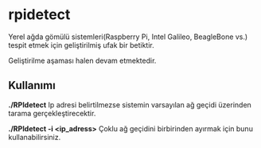 rpidetect
=========

Yerel ağda gömülü sistemleri(Raspberry Pi, Intel Galileo, BeagleBone vs.) tespit etmek için geliştirilmiş ufak bir betiktir. 

Geliştirilme aşaması halen devam etmektedir.

Kullanımı
---------
**./RPIdetect**
Ip adresi belirtilmezse sistemin varsayılan ağ geçidi üzerinden tarama gerçekleştirecektir.

**./RPIdetect -i <ip_adress>**
Çoklu ağ geçidini birbirinden ayırmak için bunu kullanabilirsiniz.

